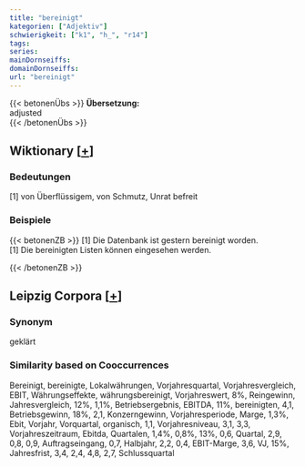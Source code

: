 ```yaml
---
title: "bereinigt"
kategorien: ["Adjektiv"]
schwierigkeit: ["k1", "h_", "r14"]
tags:
series:
mainDornseiffs:
domainDornseiffs:
url: "bereinigt"
---
```


{{< betonenÜbs >}}
**Übersetzung:**  
adjusted  
{{< /betonenÜbs >}}

## Wiktionary [[+](https://de.wiktionary.org/wiki/bereinigt)]

### Bedeutungen
[1] von Überflüssigem, von Schmutz, Unrat befreit  

### Beispiele
{{< betonenZB >}}
[1] Die Datenbank ist gestern bereinigt worden.  
[1] Die bereinigten Listen können eingesehen werden.  

{{< /betonenZB >}}

## Leipzig Corpora [[+](https://corpora.uni-leipzig.de/en/res?word=bereinigt&corpusId=deu_newscrawl-public_2018)]


### Synonym
geklärt


### Similarity based on Cooccurrences
Bereinigt, bereinigte, Lokalwährungen, Vorjahresquartal, Vorjahresvergleich, EBIT, Währungseffekte, währungsbereinigt, Vorjahreswert, 8%, Reingewinn, Jahresvergleich, 12%, 1,1%, Betriebsergebnis, EBITDA, 11%, bereinigten, 4,1, Betriebsgewinn, 18%, 2,1, Konzerngewinn, Vorjahresperiode, Marge, 1,3%, Ebit, Vorjahr, Vorquartal, organisch, 1,1, Vorjahresniveau, 3,1, 3,3, Vorjahreszeitraum, Ebitda, Quartalen, 1,4%, 0,8%, 13%, 0,6, Quartal, 2,9, 0,8, 0,9, Auftragseingang, 0,7, Halbjahr, 2,2, 0,4, EBIT-Marge, 3,6, VJ, 15%, Jahresfrist, 3,4, 2,4, 4,8, 2,7, Schlussquartal

